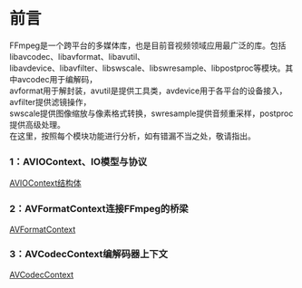 # 前言
FFmpeg是一个跨平台的多媒体库，也是目前音视频领域应用最广泛的库。包括libavcodec、libavformat、libavutil、</br>
libavdevice、libavfilter、libswscale、libswresample、libpostproc等模块。其中avcodec用于编解码，</br>
avformat用于解封装，avutil是提供工具类，avdevice用于各平台的设备接入，avfilter提供滤镜操作，</br>
swscale提供图像缩放与像素格式转换，swresample提供音频重采样，postproc提供高级处理。</br>
在这里，按照每个模块功能进行分析，如有错漏不当之处，敬请指出。</br>

### 1：AVIOContext、IO模型与协议
[AVIOContext结构体](https://blog.csdn.net/u011686167/article/details/121452343)

### 2：AVFormatContext连接FFmpeg的桥梁
[AVFormatContext](https://blog.csdn.net/u011686167/article/details/121483584)

### 3：AVCodecContext编解码器上下文
[AVCodecContext](https://blog.csdn.net/u011686167/article/details/121506335)
